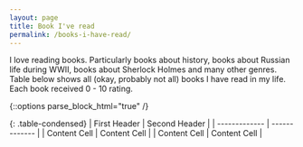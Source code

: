 ```yaml
---
layout: page
title: Book I've read
permalink: /books-i-have-read/
---
```


I love reading books. Particularly books about history, books about Russian life during WWII, books about Sherlock Holmes and many other genres. Table below shows all (okay, probably not all) books I have read in my life. Each book received 0 - 10 rating.

{::options parse_block_html="true" /}

<div class="col-xs-4">
{: .table-condensed}
| First Header  | Second Header |
| ------------- | ------------- |
| Content Cell  | Content Cell  |
| Content Cell  | Content Cell  |
</div>